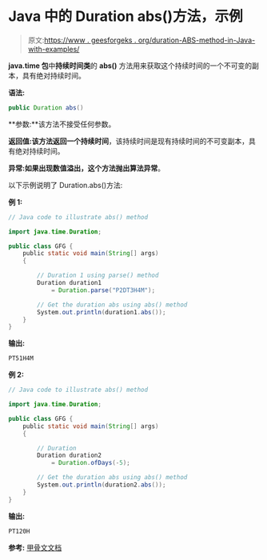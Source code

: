 # Java 中的 Duration abs()方法，示例

> 原文:[https://www . geesforgeks . org/duration-ABS-method-in-Java-with-examples/](https://www.geeksforgeeks.org/duration-abs-method-in-java-with-examples/)

**java.time 包**中**持续时间类**的 **abs()** 方法用来获取这个持续时间的一个不可变的副本，具有绝对持续时间。

**语法:**

```java
public Duration abs()

```

**参数:**该方法不接受任何参数。

**返回值:**该方法返回一个**持续时间**，该持续时间是现有持续时间的不可变副本，具有绝对持续时间。

**异常:**如果出现数值溢出，这个方法抛出**算法异常**。

以下示例说明了 Duration.abs()方法:

**例 1:**

```java
// Java code to illustrate abs() method

import java.time.Duration;

public class GFG {
    public static void main(String[] args)
    {

        // Duration 1 using parse() method
        Duration duration1
            = Duration.parse("P2DT3H4M");

        // Get the duration abs using abs() method
        System.out.println(duration1.abs());
    }
}
```

**输出:**

```java
PT51H4M

```

**例 2:**

```java
// Java code to illustrate abs() method

import java.time.Duration;

public class GFG {
    public static void main(String[] args)
    {

        // Duration
        Duration duration2
            = Duration.ofDays(-5);

        // Get the duration abs using abs() method
        System.out.println(duration2.abs());
    }
}
```

**输出:**

```java
PT120H

```

**参考:** [甲骨文文档](https://docs.oracle.com/javase/9/docs/api/java/time/Duration.html#abs--)